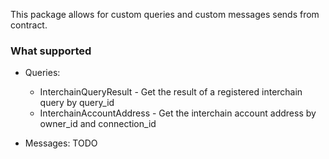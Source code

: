 This package allows for custom queries and custom messages sends from contract.

### What supported 
- Queries:
  - InterchainQueryResult - Get the result of a registered interchain query by query_id
  - InterchainAccountAddress - Get the interchain account address by owner_id and connection_id

- Messages: TODO
